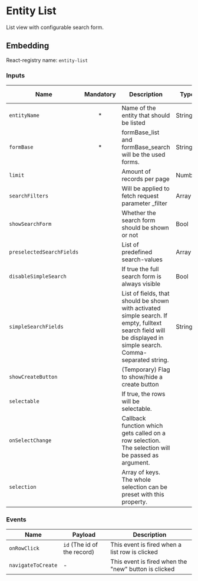 # Entity List
List view with configurable search form.

## Embedding

React-registry name: `entity-list`

### Inputs

| Name                      | Mandatory | Description                                                                                                                                                    | Type   | Default-Value           |
|---------------------------|:---------:|----------------------------------------------------------------------------------------------------------------------------------------------------------------|--------|-------------------------|
| `entityName`              |     *     | Name of the entity that should be listed                                                                                                                       | String |                         |
| `formBase`                |     *     | formBase_list and formBase_search will be the used forms.                                                                                                      | String |                         |
| `limit`                   |           | Amount of records per page                                                                                                                                     | Number | 10                      |
| `searchFilters`           |           | Will be applied to fetch request parameter _filter                                                                                                             | Array  |                         |
| `showSearchForm`          |           | Whether the search form should be shown or not                                                                                                                 | Bool   | false                   |
| `preselectedSearchFields` |           | List of predefined search-values                                                                                                                               | Array  |                         |
| `disableSimpleSearch`     |           | If true the full search form is always visible                                                                                                                 | Bool   | false                   |
| `simpleSearchFields`      |           | List of fields, that should be shown with activated simple search. If empty, fulltext search field will be displayed in simple search. Comma-separated string. | String | (fulltext-search-field) |
| `showCreateButton`        |           | (Temporary) Flag to show/hide a create button
| `selectable`              |           | If true, the rows will be selectable.
| `onSelectChange`          |           | Callback function which gets called on a row selection. The selection will be passed as argument.
| `selection`               |           | Array of keys. The whole selection can be preset with this property.

### Events

| Name                | Payload                       | Description
|---------------------|-------------------------------|-------------
| `onRowClick`        | `id` (The id of the record)   | This event is fired when a list row is clicked
| `navigateToCreate`  | -                             | This event is fired when the "new" button is clicked
